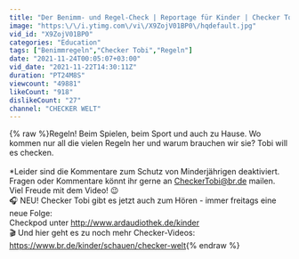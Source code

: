 ```yaml
---
title: "Der Benimm- und Regel-Check | Reportage für Kinder | Checker Tobi"
image: "https:\/\/i.ytimg.com\/vi\/X9ZojV01BP0\/hqdefault.jpg"
vid_id: "X9ZojV01BP0"
categories: "Education"
tags: ["Benimmregeln","Checker Tobi","Regeln"]
date: "2021-11-24T00:05:07+03:00"
vid_date: "2021-11-22T14:30:11Z"
duration: "PT24M8S"
viewcount: "49881"
likeCount: "918"
dislikeCount: "27"
channel: "CHECKER WELT"
---
```

{% raw %}Regeln! Beim Spielen, beim Sport und auch zu Hause. Wo kommen nur all die vielen Regeln her und warum brauchen wir sie? Tobi will es checken.<br /><br />*Leider sind die Kommentare zum Schutz von Minderjährigen deaktiviert. Fragen oder Kommentare könnt ihr gerne an CheckerTobi@br.de mailen. Viel Freude mit dem Video! 😉<br />🎧 NEU! Checker Tobi gibt es jetzt auch zum Hören - immer freitags eine neue Folge: <br />Checkpod unter <a rel="nofollow" target="blank" href="http://www.ardaudiothek.de/kinder">http://www.ardaudiothek.de/kinder</a><br />🎬 Und hier geht es zu noch mehr Checker-Videos: <a rel="nofollow" target="blank" href="https://www.br.de/kinder/schauen/checker-welt">https://www.br.de/kinder/schauen/checker-welt</a>{% endraw %}
